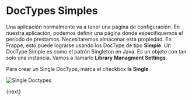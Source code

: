 <!-- add-breadcrumbs -->
# DocTypes Simples

Una aplicación normalmente va a tener una página de configuración. En nuestra aplicación, podemos definir una página donde específiquemos el período de prestamos. Necesitaremos almacenar esta propiedad. En Frappe, esto puede lograrse usando los DocType de tipo **Simple**. Un DocType Simple es como el patrón Singleton en Java. Es un objeto con tan solo una instancia. Vamos a llamarlo **Library Managment Settings**.

Para crear un Single DocType, marca el checkbox **Is Single**.

<img class="screenshot" alt="Single Doctypes" src="{{docs_base_url}}/assets/img/tab_single.png">

{next}
